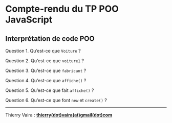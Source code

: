 # Compte-rendu du TP POO JavaScript

## Interprétation de code POO

Question 1. Qu’est-ce que `Voiture` ?



Question 2. Qu’est-ce que `voiture1` ?



Question 3. Qu’est-ce que `fabricant` ?



Question 4. Qu’est-ce que `affiche()` ?



Question 5. Qu’est-ce que fait `affiche()` ?



Question 6. Qu’est-ce que font `new` et `create()` ?



---
Thierry Vaira : **[thierry(dot)vaira(at)gmail(dot)com](thierry.vaira@gmail.com)**
